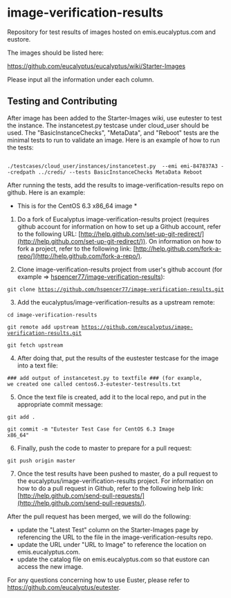image-verification-results
==========================

Repository for test results of images hosted on emis.eucalyptus.com and eustore.

The images should be listed here:

https://github.com/eucalyptus/eucalyptus/wiki/Starter-Images

Please input all the information under each column.  

## Testing and Contributing

After image has been added to the Starter-Images wiki, use eutester to test the instance.  The instancetest.py testcase under cloud_user should be used.  The "BasicInstanceChecks", "MetaData", and "Reboot" tests are the minimal tests to run to validate an image.  Here is an example of how to run the tests:

<code>
./testcases/cloud_user/instances/instancetest.py  --emi emi-847837A3 --credpath ../creds/ --tests BasicInstanceChecks MetaData Reboot
</code>

After running the tests, add the results to image-verification-results repo on github.  Here is an example:

* This is for the CentOS 6.3 x86_64 image *

1.  Do a fork of Eucalyptus image-verification-results project (requires github account for information on how to set up a Github account, refer to the following URL: [http://help.github.com/set-up-git-redirect/](http://help.github.com/set-up-git-redirect/)).  On information on how to fork a project, refer to the following link: [http://help.github.com/fork-a-repo/](http://help.github.com/fork-a-repo/).

2.  Clone image-verification-results project from user's github account (for example =>  [hspencer77/image-verification-results](https://github.com/hspencer77/image-verification-results)):

  <code>git clone https://github.com/hspencer77/image-verification-results.git</code>

3. Add the eucalyptus/image-verification-results as a upstream remote:

  <code>cd image-verification-results</code>
  
  <code>git remote add upstream https://github.com/eucalyptus/image-verification-results.git</code>
  
  <code>git fetch upstream</code>

4. After doing that, put the results of the eustester testcase for the image into a text file:

  <code>### add output of instancetest.py to textfile ### (for example, we created one called centos6.3-eutester-testresults.txt</code>

5. Once the text file is created, add it to the local repo, and put in the appropriate commit message:
  
  <code>git add .</code>
  
  <code>git commit -m "Eutester Test Case for CentOS 6.3 Image x86_64"</code>

6. Finally, push the code to master to prepare for a pull request:
  
  <code>git push origin master</code>

7. Once the test results have been pushed to master, do a pull request to the eucalyptus/image-verification-results project.  For information on how to do a pull request in Github, refer to the following help link: [http://help.github.com/send-pull-requests/](http://help.github.com/send-pull-requests/).

After the pull request has been merged, we will do the following:

  * update the "Latest Test" column on the Starter-Images page by referencing the URL to the file in the image-verification-results repo.
  * update the URL under "URL to Image" to reference the location on emis.eucalyptus.com.
  * update the catalog file on emis.eucalyptus.com so that eustore can access the new image.

For any questions concerning how to use Euster, please refer to https://github.com/eucalyptus/eutester.



